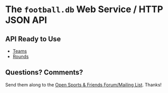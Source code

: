 # The `football.db` Web Service / HTTP JSON API


## API Ready to Use

- [Teams](TEAMS.md)
- [Rounds](ROUNDS.md)


## Questions? Comments?

Send them along to the
[Open Sports & Friends Forum/Mailing List](http://groups.google.com/group/opensport).
Thanks!
